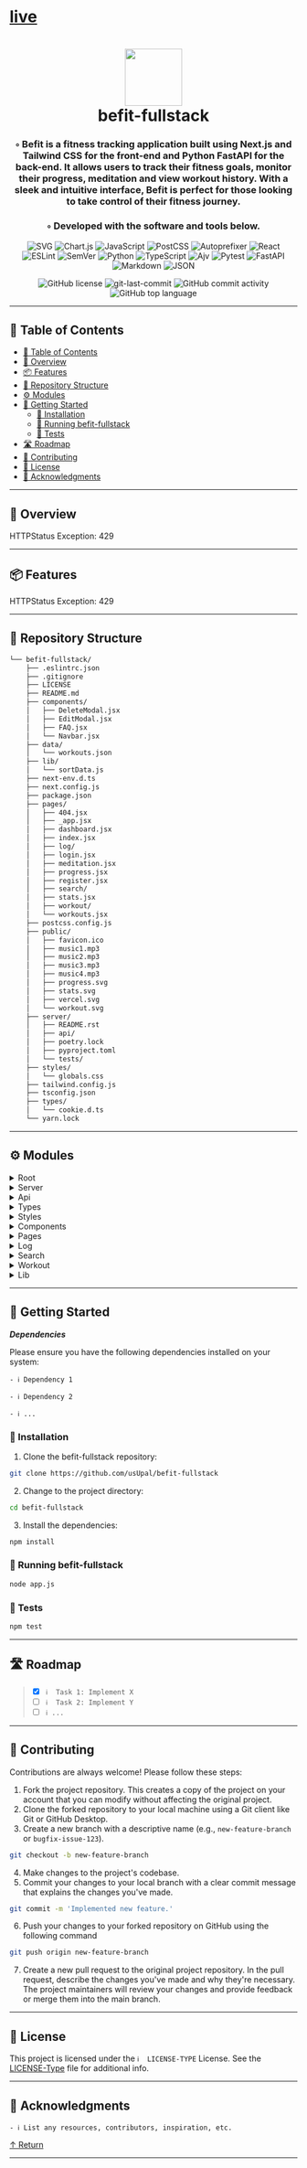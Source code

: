 
# [live](https://befit-tracker.vercel.app/)




<div align="center">
<h1 align="center">
<img src="https://raw.githubusercontent.com/PKief/vscode-material-icon-theme/ec559a9f6bfd399b82bb44393651661b08aaf7ba/icons/folder-markdown-open.svg" width="100" />
<br>befit-fullstack</h1>
<h3>◦ Befit is a fitness tracking application built using Next.js and Tailwind CSS for the front-end and Python FastAPI for the back-end. It allows users to track their fitness goals, monitor their progress, meditation and view workout history. With a sleek and intuitive interface, Befit is perfect for those looking to take control of their fitness journey.</h3>
<h3>◦ Developed with the software and tools below.</h3>

<p align="center">
<img src="https://img.shields.io/badge/SVG-FFB13B.svg?style&logo=SVG&logoColor=black" alt="SVG" />
<img src="https://img.shields.io/badge/Chart.js-FF6384.svg?style&logo=chartdotjs&logoColor=white" alt="Chart.js" />
<img src="https://img.shields.io/badge/JavaScript-F7DF1E.svg?style&logo=JavaScript&logoColor=black" alt="JavaScript" />
<img src="https://img.shields.io/badge/PostCSS-DD3A0A.svg?style&logo=PostCSS&logoColor=white" alt="PostCSS" />
<img src="https://img.shields.io/badge/Autoprefixer-DD3735.svg?style&logo=Autoprefixer&logoColor=white" alt="Autoprefixer" />
<img src="https://img.shields.io/badge/React-61DAFB.svg?style&logo=React&logoColor=black" alt="React" />
<img src="https://img.shields.io/badge/ESLint-4B32C3.svg?style&logo=ESLint&logoColor=white" alt="ESLint" />
<img src="https://img.shields.io/badge/SemVer-3F4551.svg?style&logo=SemVer&logoColor=white" alt="SemVer" />

<img src="https://img.shields.io/badge/Python-3776AB.svg?style&logo=Python&logoColor=white" alt="Python" />
<img src="https://img.shields.io/badge/TypeScript-3178C6.svg?style&logo=TypeScript&logoColor=white" alt="TypeScript" />
<img src="https://img.shields.io/badge/Ajv-23C8D2.svg?style&logo=Ajv&logoColor=white" alt="Ajv" />
<img src="https://img.shields.io/badge/Pytest-0A9EDC.svg?style&logo=Pytest&logoColor=white" alt="Pytest" />
<img src="https://img.shields.io/badge/FastAPI-009688.svg?style&logo=FastAPI&logoColor=white" alt="FastAPI" />
<img src="https://img.shields.io/badge/Markdown-000000.svg?style&logo=Markdown&logoColor=white" alt="Markdown" />
<img src="https://img.shields.io/badge/JSON-000000.svg?style&logo=JSON&logoColor=white" alt="JSON" />
</p>
<img src="https://img.shields.io/github/license/usUpal/befit-fullstack?style&color=5D6D7E" alt="GitHub license" />
<img src="https://img.shields.io/github/last-commit/usUpal/befit-fullstack?style&color=5D6D7E" alt="git-last-commit" />
<img src="https://img.shields.io/github/commit-activity/m/usUpal/befit-fullstack?style&color=5D6D7E" alt="GitHub commit activity" />
<img src="https://img.shields.io/github/languages/top/usUpal/befit-fullstack?style&color=5D6D7E" alt="GitHub top language" />
</div>

---

## 📖 Table of Contents
- [📖 Table of Contents](#-table-of-contents)
- [📍 Overview](#-overview)
- [📦 Features](#-features)
- [📂 Repository Structure](#-repository-structure)
- [⚙️ Modules](#modules)
- [🚀 Getting Started](#-getting-started)
    - [🔧 Installation](#-installation)
    - [🤖 Running befit-fullstack](#-running-befit-fullstack)
    - [🧪 Tests](#-tests)
- [🛣 Roadmap](#-roadmap)
- [🤝 Contributing](#-contributing)
- [📄 License](#-license)
- [👏 Acknowledgments](#-acknowledgments)

---


## 📍 Overview

HTTPStatus Exception: 429

---

## 📦 Features

HTTPStatus Exception: 429

---


## 📂 Repository Structure

```sh
└── befit-fullstack/
    ├── .eslintrc.json
    ├── .gitignore
    ├── LICENSE
    ├── README.md
    ├── components/
    │   ├── DeleteModal.jsx
    │   ├── EditModal.jsx
    │   ├── FAQ.jsx
    │   └── Navbar.jsx
    ├── data/
    │   └── workouts.json
    ├── lib/
    │   └── sortData.js
    ├── next-env.d.ts
    ├── next.config.js
    ├── package.json
    ├── pages/
    │   ├── 404.jsx
    │   ├── _app.jsx
    │   ├── dashboard.jsx
    │   ├── index.jsx
    │   ├── log/
    │   ├── login.jsx
    │   ├── meditation.jsx
    │   ├── progress.jsx
    │   ├── register.jsx
    │   ├── search/
    │   ├── stats.jsx
    │   ├── workout/
    │   └── workouts.jsx
    ├── postcss.config.js
    ├── public/
    │   ├── favicon.ico
    │   ├── music1.mp3
    │   ├── music2.mp3
    │   ├── music3.mp3
    │   ├── music4.mp3
    │   ├── progress.svg
    │   ├── stats.svg
    │   ├── vercel.svg
    │   └── workout.svg
    ├── server/
    │   ├── README.rst
    │   ├── api/
    │   ├── poetry.lock
    │   ├── pyproject.toml
    │   └── tests/
    ├── styles/
    │   └── globals.css
    ├── tailwind.config.js
    ├── tsconfig.json
    ├── types/
    │   └── cookie.d.ts
    └── yarn.lock
```


---

## ⚙️ Modules

<details closed><summary>Root</summary>

| File                                                                                         | Summary                                                                                                                                                                                                                                                 |
| ---                                                                                          | ---                                                                                                                                                                                                                                                     |
| [next-env.d.ts](https://github.com/usUpal/befit-fullstack/blob/main/next-env.d.ts)           | Exception:                                                                                                                                                                                                                                              |
| [yarn.lock](https://github.com/usUpal/befit-fullstack/blob/main/yarn.lock)                   | HTTPStatus Exception: 429                                                                                                                                                                                                                               |
| [tailwind.config.js](https://github.com/usUpal/befit-fullstack/blob/main/tailwind.config.js) | The code in the tailwind.config.js file sets the content of the project and extends the theme. It specifies the files to be considered for Tailwind CSS styles and allows for customization by extending the theme. No additional plugins are included. |
| [next.config.js](https://github.com/usUpal/befit-fullstack/blob/main/next.config.js)         | The code in the next.config.js file sets the configuration options for the Next.js application. In this case, it enables React strict mode, which helps identify potential issues during development.                                                   |
| [postcss.config.js](https://github.com/usUpal/befit-fullstack/blob/main/postcss.config.js)   | HTTPStatus Exception: 429                                                                                                                                                                                                                               |

</details>

<details closed><summary>Server</summary>

| File                                                                                        | Summary                   |
| ---                                                                                         | ---                       |
| [pyproject.toml](https://github.com/usUpal/befit-fullstack/blob/main/server/pyproject.toml) | HTTPStatus Exception: 429 |
| [README.rst](https://github.com/usUpal/befit-fullstack/blob/main/server/README.rst)         | HTTPStatus Exception: 429 |

</details>

<details closed><summary>Api</summary>

| File                                                                                                | Summary                   |
| ---                                                                                                 | ---                       |
| [db.py](https://github.com/usUpal/befit-fullstack/blob/main/server/api/db.py)                       | HTTPStatus Exception: 429 |
| [api.py](https://github.com/usUpal/befit-fullstack/blob/main/server/api/api.py)                     | HTTPStatus Exception: 429 |
| [track.py](https://github.com/usUpal/befit-fullstack/blob/main/server/api/track.py)                 | HTTPStatus Exception: 429 |
| [requirements.txt](https://github.com/usUpal/befit-fullstack/blob/main/server/api/requirements.txt) | HTTPStatus Exception: 429 |
| [auth.py](https://github.com/usUpal/befit-fullstack/blob/main/server/api/auth.py)                   | HTTPStatus Exception: 429 |
| [models.py](https://github.com/usUpal/befit-fullstack/blob/main/server/api/models.py)               | HTTPStatus Exception: 429 |

</details>

<details closed><summary>Types</summary>

| File                                                                                 | Summary                   |
| ---                                                                                  | ---                       |
| [cookie.d.ts](https://github.com/usUpal/befit-fullstack/blob/main/types/cookie.d.ts) | HTTPStatus Exception: 429 |

</details>

<details closed><summary>Styles</summary>

| File                                                                                  | Summary                   |
| ---                                                                                   | ---                       |
| [globals.css](https://github.com/usUpal/befit-fullstack/blob/main/styles/globals.css) | HTTPStatus Exception: 429 |

</details>

<details closed><summary>Components</summary>

| File                                                                                              | Summary                   |
| ---                                                                                               | ---                       |
| [DeleteModal.jsx](https://github.com/usUpal/befit-fullstack/blob/main/components/DeleteModal.jsx) | HTTPStatus Exception: 429 |
| [Navbar.jsx](https://github.com/usUpal/befit-fullstack/blob/main/components/Navbar.jsx)           | HTTPStatus Exception: 429 |
| [FAQ.jsx](https://github.com/usUpal/befit-fullstack/blob/main/components/FAQ.jsx)                 | HTTPStatus Exception: 429 |
| [EditModal.jsx](https://github.com/usUpal/befit-fullstack/blob/main/components/EditModal.jsx)     | HTTPStatus Exception: 429 |

</details>

<details closed><summary>Pages</summary>

| File                                                                                       | Summary                   |
| ---                                                                                        | ---                       |
| [login.jsx](https://github.com/usUpal/befit-fullstack/blob/main/pages/login.jsx)           | HTTPStatus Exception: 429 |
| [_app.jsx](https://github.com/usUpal/befit-fullstack/blob/main/pages/_app.jsx)             | HTTPStatus Exception: 429 |
| [index.jsx](https://github.com/usUpal/befit-fullstack/blob/main/pages/index.jsx)           | HTTPStatus Exception: 429 |
| [register.jsx](https://github.com/usUpal/befit-fullstack/blob/main/pages/register.jsx)     | HTTPStatus Exception: 429 |
| [meditation.jsx](https://github.com/usUpal/befit-fullstack/blob/main/pages/meditation.jsx) | HTTPStatus Exception: 429 |
| [404.jsx](https://github.com/usUpal/befit-fullstack/blob/main/pages/404.jsx)               | HTTPStatus Exception: 429 |
| [workouts.jsx](https://github.com/usUpal/befit-fullstack/blob/main/pages/workouts.jsx)     | HTTPStatus Exception: 429 |
| [stats.jsx](https://github.com/usUpal/befit-fullstack/blob/main/pages/stats.jsx)           | HTTPStatus Exception: 429 |
| [progress.jsx](https://github.com/usUpal/befit-fullstack/blob/main/pages/progress.jsx)     | HTTPStatus Exception: 429 |
| [dashboard.jsx](https://github.com/usUpal/befit-fullstack/blob/main/pages/dashboard.jsx)   | HTTPStatus Exception: 429 |

</details>

<details closed><summary>Log</summary>

| File                                                                                 | Summary                   |
| ---                                                                                  | ---                       |
| [[lid].jsx](https://github.com/usUpal/befit-fullstack/blob/main/pages/log/[lid].jsx) | HTTPStatus Exception: 429 |

</details>

<details closed><summary>Search</summary>

| File                                                                                        | Summary                   |
| ---                                                                                         | ---                       |
| [[query].jsx](https://github.com/usUpal/befit-fullstack/blob/main/pages/search/[query].jsx) | HTTPStatus Exception: 429 |

</details>

<details closed><summary>Workout</summary>

| File                                                                                     | Summary                   |
| ---                                                                                      | ---                       |
| [[wid].jsx](https://github.com/usUpal/befit-fullstack/blob/main/pages/workout/[wid].jsx) | HTTPStatus Exception: 429 |

</details>

<details closed><summary>Lib</summary>

| File                                                                               | Summary                   |
| ---                                                                                | ---                       |
| [sortData.js](https://github.com/usUpal/befit-fullstack/blob/main/lib/sortData.js) | HTTPStatus Exception: 429 |

</details>

---

## 🚀 Getting Started

***Dependencies***

Please ensure you have the following dependencies installed on your system:

`- ℹ️ Dependency 1`

`- ℹ️ Dependency 2`

`- ℹ️ ...`

### 🔧 Installation

1. Clone the befit-fullstack repository:
```sh
git clone https://github.com/usUpal/befit-fullstack
```

2. Change to the project directory:
```sh
cd befit-fullstack
```

3. Install the dependencies:
```sh
npm install
```

### 🤖 Running befit-fullstack

```sh
node app.js
```

### 🧪 Tests
```sh
npm test
```

---


## 🛣 Roadmap

> - [X] `ℹ️  Task 1: Implement X`
> - [ ] `ℹ️  Task 2: Implement Y`
> - [ ] `ℹ️ ...`


---

## 🤝 Contributing

Contributions are always welcome! Please follow these steps:
1. Fork the project repository. This creates a copy of the project on your account that you can modify without affecting the original project.
2. Clone the forked repository to your local machine using a Git client like Git or GitHub Desktop.
3. Create a new branch with a descriptive name (e.g., `new-feature-branch` or `bugfix-issue-123`).
```sh
git checkout -b new-feature-branch
```
4. Make changes to the project's codebase.
5. Commit your changes to your local branch with a clear commit message that explains the changes you've made.
```sh
git commit -m 'Implemented new feature.'
```
6. Push your changes to your forked repository on GitHub using the following command
```sh
git push origin new-feature-branch
```
7. Create a new pull request to the original project repository. In the pull request, describe the changes you've made and why they're necessary.
The project maintainers will review your changes and provide feedback or merge them into the main branch.

---

## 📄 License

This project is licensed under the `ℹ️  LICENSE-TYPE` License. See the [LICENSE-Type](LICENSE) file for additional info.

---

## 👏 Acknowledgments

`- ℹ️ List any resources, contributors, inspiration, etc.`

[↑ Return](#Top)

---

